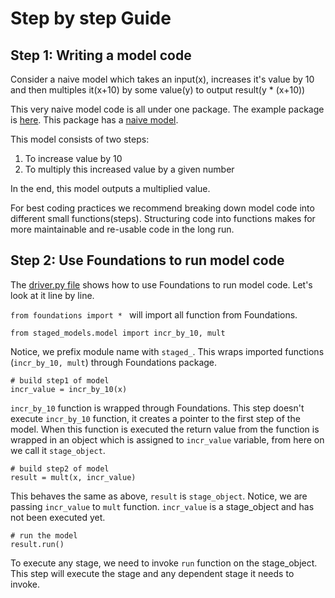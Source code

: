 # Step by step Guide

## Step 1: Writing a model code

Consider a naive model which takes an input(x), increases it's value by 10 and then multiples it(x+10) by some value(y) to output result(y * (x+10))

This very naive model code is all under one package.
The example package is [here](https://github.com/DeepLearnI/foundations/documentation/sample_code/models).
This package has a [naive model](https://github.com/DeepLearnI/foundations/documentation/sample_code/models/model.py).

This model consists of two steps:
1. To increase value by 10
2. To multiply this increased value by a given number

In the end, this model outputs a multiplied value.

For best coding practices we recommend breaking down model code into different small functions(steps). Structuring code into functions makes for more maintainable and re-usable code in the long run.

## Step 2: Use Foundations to run model code

The [driver.py file](https://github.com/DeepLearnI/foundations/documentation/sample_code/driver.py) shows how to use Foundations to run model code. Let's look at it line by line.

```from foundations import * ```
will import all function from Foundations.

```from staged_models.model import incr_by_10, mult```

Notice, we prefix module name with `staged_`. This wraps imported functions (`incr_by_10, mult`) through Foundations package.

```
# build step1 of model
incr_value = incr_by_10(x)
```
`incr_by_10` function is wrapped through Foundations. This step doesn't execute `incr_by_10` function, it creates a pointer to the first step of the model. When this function is executed the return value from the function is wrapped in an object which is assigned to `incr_value` variable, from here on we call it `stage_object`.

```
# build step2 of model
result = mult(x, incr_value)
```
This behaves the same as above, `result` is `stage_object`. Notice, we are passing `incr_value` to `mult` function. `incr_value` is a stage_object and has not been executed yet.

```
# run the model
result.run()
```
To execute any stage, we need to invoke `run` function on the stage_object. This step will execute the stage and any dependent stage it needs to invoke.
